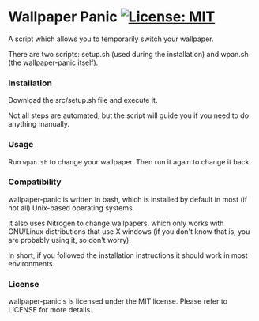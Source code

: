 # Wallpaper Panic [![License: MIT](https://img.shields.io/badge/License-MIT-yellow.svg)](https://opensource.org/licenses/MIT)

A script which allows you to temporarily switch your wallpaper.

There are two scripts: setup.sh (used during the installation) and wpan.sh (the wallpaper-panic itself).

### Installation

Download the src/setup.sh file and execute it.

Not all steps are automated, but the script will guide you if you need to do anything manually.

### Usage

Run `wpan.sh` to change your wallpaper. Then run it again to change it back.

### Compatibility

wallpaper-panic is written in bash, which is installed by default in most (if not all) Unix-based
operating systems.

It also uses Nitrogen to change wallpapers, which only works with GNU/Linux distributions that
use X windows (if you don't know that is, you are probably using it, so don't worry).

In short, if you followed the installation instructions it should work in most environments.

### License
wallpaper-panic's is licensed under the MIT license. Please refer to LICENSE for more details.
